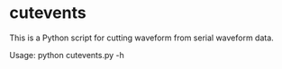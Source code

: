cutevents
============

This is a Python script for cutting waveform from serial waveform data.

Usage: python cutevents.py -h
